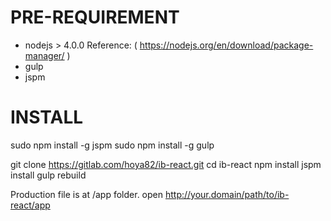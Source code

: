 # PRE-REQUIREMENT
 * nodejs > 4.0.0 
Reference: ( https://nodejs.org/en/download/package-manager/ )
 * gulp
 * jspm

# INSTALL
sudo npm install -g jspm
sudo npm install -g gulp

git clone https://gitlab.com/hoya82/ib-react.git
cd ib-react
npm install
jspm install
gulp rebuild

Production file is at /app folder.
open http://your.domain/path/to/ib-react/app